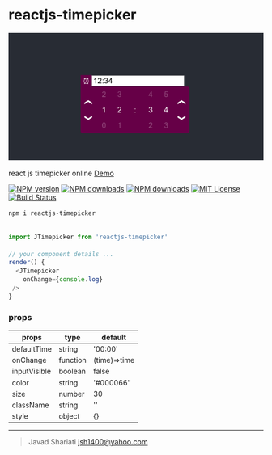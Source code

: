 # reactjs-timepicker

![reactjs timepicker](https://raw.githubusercontent.com/jsh1400/reactjs-timepicker/master/docs/reactjs-timepicker.png)

react js timepicker online [Demo](https://jsh1400.github.io/reactjs-timepicker/)

[![NPM version][npm-version-image]][npm-url] [![NPM downloads][npm-downloads-size-image]][npm-url] [![NPM downloads][npm-downloads-image]][downloads-url] [![MIT License][license-image]][license-url] [![Build Status][travis-image]][travis-url]



```
npm i reactjs-timepicker
```

```javascript

import JTimepicker from 'reactjs-timepicker'

// your component details ...
render() {
  <JTimepicker
	onChange={console.log}
 />
}

```
### props
|props|type|default|
|-----|----|-------------|
|defaultTime|string|'00:00'|
|onChange|function|(time)=>time|
|inputVisible|boolean|false|
|color|string|'#000066'|
|size|number|30|
|className|string|''|
|style|object|{}|
    


---
>Javad Shariati <jsh1400@yahoo.com>


[license-image]: http://img.shields.io/npm/l/reactjs-timepicker.svg?style=flat
[license-url]: LICENSE

[npm-url]: https://npmjs.org/package/reactjs-timepicker
[npm-version-image]: http://img.shields.io/npm/v/reactjs-timepicker.svg?style=flat
[npm-downloads-image]: http://img.shields.io/npm/dm/reactjs-timepicker.svg?style=flat
[npm-downloads-size-image]: https://img.shields.io/bundlephobia/minzip/reactjs-timepicker.svg?style=flat
[downloads-url]: https://npmcharts.com/compare/reactjs-timepicker?minimal=true

[travis-url]: http://travis-ci.org/jsh1400/reactjs-timepicker
[travis-image]: http://img.shields.io/travis/jsh1400/reactjs-timepicker/develop.svg?style=flat

